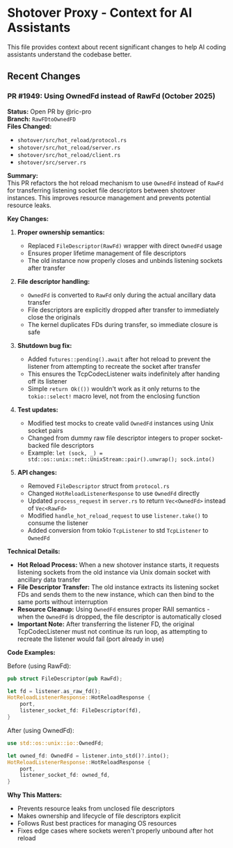 # Shotover Proxy - Context for AI Assistants

This file provides context about recent significant changes to help AI coding assistants understand the codebase better.

## Recent Changes

### PR #1949: Using OwnedFd instead of RawFd (October 2025)

**Status:** Open PR by @ric-pro  
**Branch:** `RawFDtoOwnedFD`  
**Files Changed:**
- `shotover/src/hot_reload/protocol.rs`
- `shotover/src/hot_reload/server.rs`
- `shotover/src/hot_reload/client.rs`
- `shotover/src/server.rs`

**Summary:**  
This PR refactors the hot reload mechanism to use `OwnedFd` instead of `RawFd` for transferring listening socket file descriptors between shotover instances. This improves resource management and prevents potential resource leaks.

**Key Changes:**

1. **Proper ownership semantics:**
   - Replaced `FileDescriptor(RawFd)` wrapper with direct `OwnedFd` usage
   - Ensures proper lifetime management of file descriptors
   - The old instance now properly closes and unbinds listening sockets after transfer

2. **File descriptor handling:**
   - `OwnedFd` is converted to `RawFd` only during the actual ancillary data transfer
   - File descriptors are explicitly dropped after transfer to immediately close the originals
   - The kernel duplicates FDs during transfer, so immediate closure is safe

3. **Shutdown bug fix:**
   - Added `futures::pending().await` after hot reload to prevent the listener from attempting to recreate the socket after transfer
   - This ensures the TcpCodecListener waits indefinitely after handing off its listener
   - Simple `return Ok(())` wouldn't work as it only returns to the `tokio::select!` macro level, not from the enclosing function

4. **Test updates:**
   - Modified test mocks to create valid `OwnedFd` instances using Unix socket pairs
   - Changed from dummy raw file descriptor integers to proper socket-backed file descriptors
   - Example: `let (sock, _) = std::os::unix::net::UnixStream::pair().unwrap(); sock.into()`

5. **API changes:**
   - Removed `FileDescriptor` struct from `protocol.rs`
   - Changed `HotReloadListenerResponse` to use `OwnedFd` directly
   - Updated `process_request` in `server.rs` to return `Vec<OwnedFd>` instead of `Vec<RawFd>`
   - Modified `handle_hot_reload_request` to use `listener.take()` to consume the listener
   - Added conversion from tokio `TcpListener` to std `TcpListener` to `OwnedFd`

**Technical Details:**

- **Hot Reload Process:** When a new shotover instance starts, it requests listening sockets from the old instance via Unix domain socket with ancillary data transfer
- **File Descriptor Transfer:** The old instance extracts its listening socket FDs and sends them to the new instance, which can then bind to the same ports without interruption
- **Resource Cleanup:** Using `OwnedFd` ensures proper RAII semantics - when the `OwnedFd` is dropped, the file descriptor is automatically closed
- **Important Note:** After transferring the listener FD, the original TcpCodecListener must not continue its run loop, as attempting to recreate the listener would fail (port already in use)

**Code Examples:**

Before (using RawFd):
```rust
pub struct FileDescriptor(pub RawFd);

let fd = listener.as_raw_fd();
HotReloadListenerResponse::HotReloadResponse {
    port,
    listener_socket_fd: FileDescriptor(fd),
}
```

After (using OwnedFd):
```rust
use std::os::unix::io::OwnedFd;

let owned_fd: OwnedFd = listener.into_std()?.into();
HotReloadListenerResponse::HotReloadResponse {
    port,
    listener_socket_fd: owned_fd,
}
```

**Why This Matters:**
- Prevents resource leaks from unclosed file descriptors
- Makes ownership and lifecycle of file descriptors explicit
- Follows Rust best practices for managing OS resources
- Fixes edge cases where sockets weren't properly unbound after hot reload
